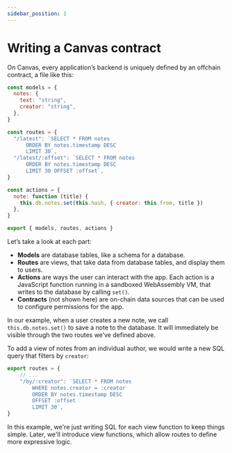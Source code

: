 ```yaml
---
sidebar_position: 1
---
```


# Writing a Canvas contract

On Canvas, every application’s backend is uniquely defined by an offchain contract, a file like this:

```js
const models = {
  notes: {
    text: "string",
    creator: "string",
  },
}

const routes = {
  "/latest": `SELECT * FROM notes
      ORDER BY notes.timestamp DESC
      LIMIT 30`,
  "/latest/:offset": `SELECT * FROM notes
      ORDER BY notes.timestamp DESC
      LIMIT 30 OFFSET :offset`,
}

const actions = {
  note: function (title) {
    this.db.notes.set(this.hash, { creator: this.from, title })
  },
}

export { models, routes, actions }
```

Let’s take a look at each part:

- **Models** are database tables, like a schema for a database.
- **Routes** are views, that take data from database tables, and display them to users.
- **Actions** are ways the user can interact with the app. Each action is a JavaScript function running in a sandboxed WebAssembly VM, that writes to the database by calling `set()`.
- **Contracts** (not shown here) are on-chain data sources that can be used to configure permissions for the app.

In our example, when a user creates a new note, we call `this.db.notes.set()` to save a note to the database. It will immediately be visible through the two routes we’ve defined above.

To add a view of notes from an individual author, we would write a new SQL query that filters by `creator`:

```js
export routes = {
    // ...
    "/by/:creator": `SELECT * FROM notes
        WHERE notes.creator = :creator
        ORDER BY notes.timestamp DESC
        OFFSET :offset
        LIMIT 30`,
}
```

In this example, we're just writing SQL for each view function to keep things simple. Later, we'll introduce view functions, which allow routes to define more expressive logic.
